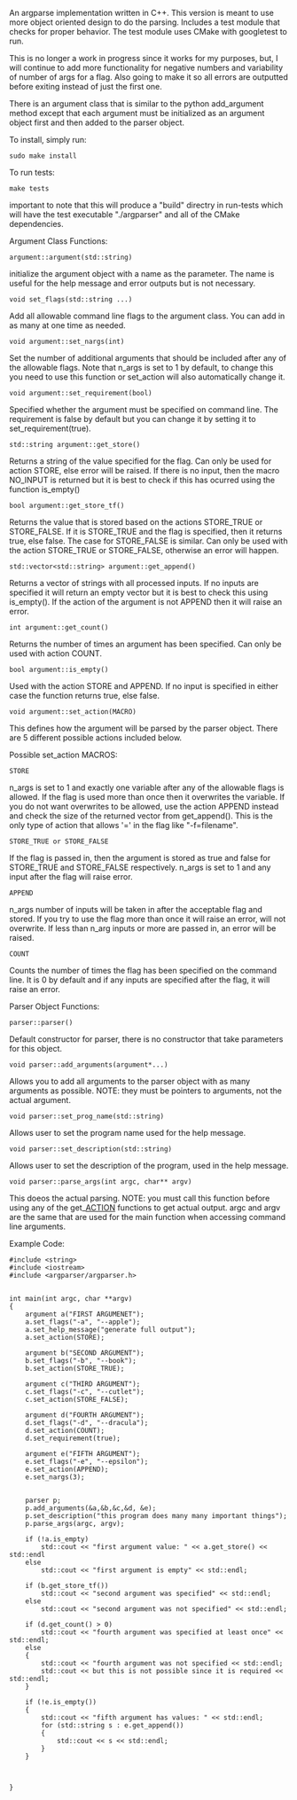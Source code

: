 An argparse implementation written in C++. This version is meant to use more object oriented design to do the parsing. Includes a test module that checks for proper behavior. The test module uses CMake with googletest to run.

This is no longer a work in progress since it works for my purposes, but, I will continue to add more functionality for negative numbers and variability of number of args for a flag. Also going to make it so all errors are outputted before exiting instead of just the first one. 


There is an argument class that is similar to the python add_argument method except that each argument must be initialized as an argument object first and then added to the parser object. 

To install, simply run:

    sudo make install 

To run tests:

    make tests

important to note that this will produce a "build" directry in run-tests which will have the test executable "./argparser" and all of the CMake dependencies.


Argument Class Functions:

    argument::argument(std::string)

initialize the argument object with a name as the parameter. The name is useful for the help message and error outputs but is not necessary.

    void set_flags(std::string ...)

Add all allowable command line flags to the argument class. You can add in as many at one time as needed.

    void argument::set_nargs(int)

Set the number of additional arguments that should be included after any of the allowable flags. Note that n_args is set to 1 by default, to change this you need to use this function or set_action will also automatically change it.

    void argument::set_requirement(bool)

Specified whether the argument must be specified on command line. The requirement is false by default but you can change it by setting it to set_requirement(true). 

    std::string argument::get_store()

Returns a string of the value specified for the flag. Can only be used for action STORE, else error will be raised. If there is no input, then the macro NO_INPUT is returned but it is best to check if this has ocurred using the function is_empty() 

    bool argument::get_store_tf()

Returns the value that is stored based on the actions STORE_TRUE or STORE_FALSE. If it is STORE_TRUE and the flag is specified, then it returns true, else false. The case for STORE_FALSE is similar. Can only be used with the action STORE_TRUE or STORE_FALSE, otherwise an error will happen.
    
    std::vector<std::string> argument::get_append()

Returns a vector of strings with all processed inputs. If no inputs are specified it will return an empty vector but it is best to check this using is_empty(). If the action of the argument is not APPEND then it will raise an error.

    int argument::get_count()

Returns the number of times an argument has been specified. Can only be used with action COUNT.

    bool argument::is_empty()

Used with the action STORE and APPEND. If no input is specified in either case the function returns true, else false.

    void argument::set_action(MACRO)

This defines how the argument will be parsed by the parser object. There are 5 different possible actions included below.

Possible set_action MACROS:

    STORE

n_args is set to 1 and exactly one variable after any of the allowable flags is allowed. If the flag is used more than once then it overwrites the variable. If you do not want overwrites to be allowed, use the action APPEND instead and check the size of the returned vector from get_append(). This is the only type of action that allows '=' in the flag like "-f=filename".

    STORE_TRUE or STORE_FALSE

If the flag is passed in, then the argument is stored as true and false for STORE_TRUE and STORE_FALSE respectively. n_args is set to 1 and any input after the flag will raise error.

    APPEND

n_args number of inputs will be taken in after the acceptable flag and stored. If you try to use the flag more than once it will raise an error, will not overwrite. If less than n_arg inputs or more are passed in, an error will be raised.

    COUNT

Counts the number of times the flag has been specified on the command line. It is 0 by default and if any inputs are specified after the flag, it will raise an error.


Parser Object Functions:

    parser::parser()

Default constructor for parser, there is no constructor that take parameters for this object.

    void parser::add_arguments(argument*...)

Allows you to add all arguments to the parser object with as many arguments as possible. NOTE: they must be pointers to arguments, not the actual argument.

    void parser::set_prog_name(std::string)

Allows user to set the program name used for the help message.

    void parser::set_description(std::string)

Allows user to set the description of the program, used in the help message.

    void parser::parse_args(int argc, char** argv)

This doeos the actual parsing. NOTE: you must call this function before using any of the get_[ACTION]() functions to get actual output. argc and argv are the same that are used for the main function when accessing command line arguments.

    
Example Code:

    #include <string>
    #include <iostream>
    #include <argparser/argparser.h>


    int main(int argc, char **argv) 
    {
        argument a("FIRST ARGUMENET");
        a.set_flags("-a", "--apple");
        a.set_help_message("generate full output");
        a.set_action(STORE);

        argument b("SECOND ARGUMENT");
        b.set_flags("-b", "--book");
        b.set_action(STORE_TRUE);

        argument c("THIRD ARGUMENT");
        c.set_flags("-c", "--cutlet");
        c.set_action(STORE_FALSE);

        argument d("FOURTH ARGUMENT");
        d.set_flags("-d", "--dracula");
        d.set_action(COUNT);
        d.set_requirement(true);

        argument e("FIFTH ARGUMENT");
        e.set_flags("-e", "--epsilon");
        e.set_action(APPEND);
        e.set_nargs(3);


        parser p;
        p.add_arguments(&a,&b,&c,&d, &e);
        p.set_description("this program does many many important things");
        p.parse_args(argc, argv);

        if (!a.is_empty)
            std::cout << "first argument value: " << a.get_store() << std::endl
        else
            std::cout << "first argument is empty" << std::endl;    

        if (b.get_store_tf())
            std::cout << "second argument was specified" << std::endl; 
        else
            std::cout << "second argument was not specified" << std::endl;
        
        if (d.get_count() > 0)
            std::cout << "fourth argument was specified at least once" << std::endl;
        else
        {
            std::cout << "fourth argument was not specified << std::endl;
            std::cout << but this is not possible since it is required << std::endl;
        }

        if (!e.is_empty())
        {
            std::cout << "fifth argument has values: " << std::endl;
            for (std::string s : e.get_append())
            {
                std::cout << s << std::endl;
            }
        }



    }






